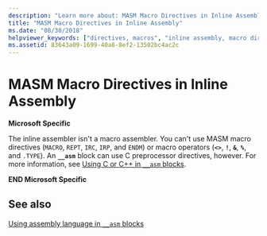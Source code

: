 ```yaml
---
description: "Learn more about: MASM Macro Directives in Inline Assembly"
title: "MASM Macro Directives in Inline Assembly"
ms.date: "08/30/2018"
helpviewer_keywords: ["directives, macros", "inline assembly, macro directives", "macros, directives", "MASM (Microsoft Macro Assembler), inline assembly macro directives"]
ms.assetid: 83643a09-1699-40a8-8ef2-13502bc4ac2c
---
```

# MASM Macro Directives in Inline Assembly

**Microsoft Specific**

The inline assembler isn't a macro assembler. You can't use MASM macro directives (`MACRO`, `REPT`, `IRC`, `IRP`, and `ENDM`) or macro operators (**`<>`**, **`!`**, **`&`**, **`%`**, and `.TYPE`). An **`__asm`** block can use C preprocessor directives, however. For more information, see [Using C or C++ in `__asm` blocks](../../assembler/inline/using-c-or-cpp-in-asm-blocks.md).

**END Microsoft Specific**

## See also

[Using assembly language in `__asm` blocks](../../assembler/inline/using-assembly-language-in-asm-blocks.md)
